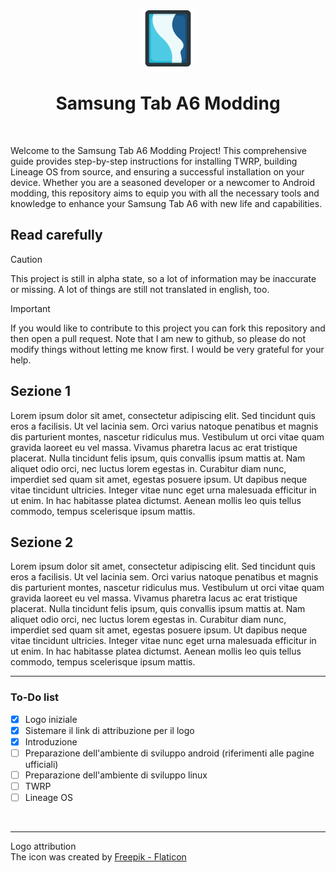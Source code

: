 <div align=center>
  <img alt="project logo" src="Tablet_logo.png" height="90"/>
  <h1>
    Samsung Tab A6 Modding
  </h1>
</div>

</br>

Welcome to the Samsung Tab A6 Modding Project! This comprehensive guide provides step-by-step instructions for installing TWRP, building Lineage OS from source, and ensuring a successful installation on your device. Whether you are a seasoned developer or a newcomer to Android modding, this repository aims to equip you with all the necessary tools and knowledge to enhance your Samsung Tab A6 with new life and capabilities.


## Read carefully

> [!CAUTION]
> This project is still in alpha state, so a lot of information may be inaccurate or missing. A lot of things are still not translated in english, too.

> [!IMPORTANT]
> If you would like to contribute to this project you can fork this repository and then open a pull request. Note that I am new to github, so please do not modify things without letting me know first. I would be very grateful for your help.

<!-- Cambiare sezione 1 e 2 con le informazioni reali -->

## Sezione 1
Lorem ipsum dolor sit amet, consectetur adipiscing elit. Sed tincidunt quis eros a facilisis. Ut vel lacinia sem. Orci varius natoque penatibus et magnis dis parturient montes, nascetur ridiculus mus. Vestibulum ut orci vitae quam gravida laoreet eu vel massa. Vivamus pharetra lacus ac erat tristique placerat. Nulla tincidunt felis ipsum, quis convallis ipsum mattis at. Nam aliquet odio orci, nec luctus lorem egestas in. Curabitur diam nunc, imperdiet sed quam sit amet, egestas posuere ipsum. Ut dapibus neque vitae tincidunt ultricies. Integer vitae nunc eget urna malesuada efficitur in ut enim. In hac habitasse platea dictumst. Aenean mollis leo quis tellus commodo, tempus scelerisque ipsum mattis.

## Sezione 2
Lorem ipsum dolor sit amet, consectetur adipiscing elit. Sed tincidunt quis eros a facilisis. Ut vel lacinia sem. Orci varius natoque penatibus et magnis dis parturient montes, nascetur ridiculus mus. Vestibulum ut orci vitae quam gravida laoreet eu vel massa. Vivamus pharetra lacus ac erat tristique placerat. Nulla tincidunt felis ipsum, quis convallis ipsum mattis at. Nam aliquet odio orci, nec luctus lorem egestas in. Curabitur diam nunc, imperdiet sed quam sit amet, egestas posuere ipsum. Ut dapibus neque vitae tincidunt ultricies. Integer vitae nunc eget urna malesuada efficitur in ut enim. In hac habitasse platea dictumst. Aenean mollis leo quis tellus commodo, tempus scelerisque ipsum mattis.

---

### To-Do list
- [x] Logo iniziale
- [x] Sistemare il link di attribuzione per il logo
- [x] Introduzione
- [ ] Preparazione dell'ambiente di sviluppo android (riferimenti alle pagine ufficiali)
- [ ] Preparazione dell'ambiente di sviluppo linux
- [ ] TWRP
- [ ] Lineage OS

</br>

---

Logo attribution  
The icon was created by <a href="https://www.flaticon.com/" title="Icon">Freepik - Flaticon</a>
